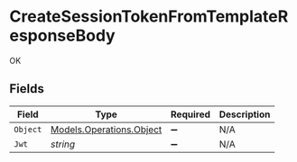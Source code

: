 # CreateSessionTokenFromTemplateResponseBody

OK


## Fields

| Field                                                         | Type                                                          | Required                                                      | Description                                                   |
| ------------------------------------------------------------- | ------------------------------------------------------------- | ------------------------------------------------------------- | ------------------------------------------------------------- |
| `Object`                                                      | [Models.Operations.Object](../../Models/Operations/Object.md) | :heavy_minus_sign:                                            | N/A                                                           |
| `Jwt`                                                         | *string*                                                      | :heavy_minus_sign:                                            | N/A                                                           |